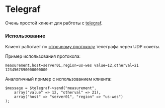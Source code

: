 # Telegraf

Очень простой клиент для рабтоты с [telegraf](https://docs.influxdata.com/telegraf/v0.13/).

### Использование

Клиент работает по [строчному протоколу](https://docs.influxdata.com/influxdb/v0.13/write_protocols/write_syntax/) телеграфа
через UDP сокеты.

Пример использования протокола:

```
measurement,host=server01,region=us-wes value=12,otherval=21 1234567890000000000
```

Аналогичный пример с использованием клиента:

```
$message = $telegraf->send("measurement",
    array("value" => 12, "otherval" => 21),
    array("host" => "server01", "region" => "us-wes")
);
```